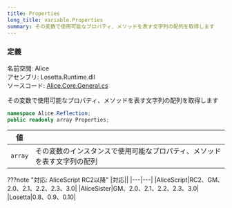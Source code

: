 ```yaml
---
title: Properties
long_title: variable.Properties
summary: その変数で使用可能なプロパティ、メソッドを表す文字列の配列を取得します
---
```


### 定義
名前空間: Alice<br/>
アセンブリ: Losetta.Runtime.dll<br/>
ソースコード: [Alice.Core.General.cs](https://github.com/WSOFT-Project/Losetta/blob/master/Losetta.Runtime/Core/Extension/Alice.Core.General.cs)

その変数で使用可能なプロパティ、メソッドを表す文字列の配列を取得します

```cs title="AliceScript"
namespace Alice.Reflection;
public readonly array Properties;
```

|値| |
|-|-|
|`array`| その変数のインスタンスで使用可能なプロパティ、メソッドを表す文字列の配列|

???note "対応: AliceScript RC2以降"
    |対応||
    |---|---|
    |AliceScript|RC2、GM、2.0、2.1、2.2、2.3、3.0|
    |AliceSister|GM、2.0、2.1、2.2、2.3、3.0|
    |Losetta|0.8、0.9、0.10|
